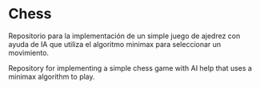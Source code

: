 # Chess
Repositorio para la implementación de un simple juego de ajedrez con ayuda de IA que utiliza el algoritmo minimax para seleccionar un movimiento. 

Repository for implementing a simple chess game with AI help that uses a minimax algorithm to play. 
